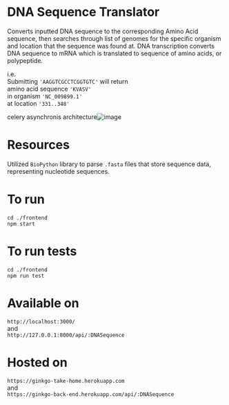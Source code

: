 # DNA Sequence Translator
Converts inputted DNA sequence to the corresponding Amino Acid sequence, then searches through list of genomes for the specific organism and location that the sequence was found at.
DNA transcription converts DNA sequence to mRNA which is translated to sequence of amino acids, or polypeptide.

i.e. <br/>
Submitting ``'AAGGTCGCCTCGGTGTC'`` will return <br/> 
amino acid sequence ``'KVASV'`` <br/> 
in organism ``'NC_009899.1'`` <br/>
at location ``'331..348'``

celery asynchronis architecture![image](https://user-images.githubusercontent.com/55855284/147863657-5c7f9b92-f9de-4f85-9750-940e8ac0dac3.png)



# Resources
Utilized `BioPython` library to parse `.fasta` files that store sequence data, representing nucleotide sequences.

# To run
``cd ./frontend`` <br/>
``npm start``

# To run tests
``cd ./frontend`` <br/>
``npm run test``

# Available on
``http://localhost:3000/`` <br/> and <br/> ``http://127.0.0.1:8000/api/:DNASequence``

# Hosted on
``https://ginkgo-take-home.herokuapp.com`` 
    <br/> and <br/> 
``https://ginkgo-back-end.herokuapp.com/api/:DNASequence``
